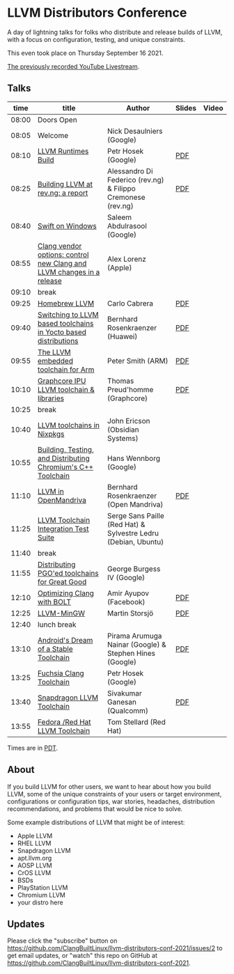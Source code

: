 # LLVM Distributors Conference

A day of lightning talks for folks who distribute and release builds of LLVM,
with a focus on configuration, testing, and unique constraints.

This even took place on Thursday September 16 2021.

[The previously recorded YouTube Livestream](https://youtu.be/UMDRAmmDBgM).

## Talks

| time | title | Author | Slides | Video |
| ---- | ----- | ------ | ------ | ----- |
| 08:00 | Doors Open ||||
| 08:05 | Welcome | Nick Desaulniers (Google) |||
| 08:10 | [LLVM Runtimes Build](https://github.com/ClangBuiltLinux/llvm-distributors-conf-2021/issues/13) | Petr Hosek (Google) | [PDF](https://github.com/ClangBuiltLinux/llvm-distributors-conf-2021/blob/main/slides/LLVM%20Runtimes%20Build.pdf) ||
| 08:25 | [Building LLVM at rev.ng: a report](https://github.com/ClangBuiltLinux/llvm-distributors-conf-2021/issues/6) | Alessandro Di Federico (rev.ng) & Filippo Cremonese (rev.ng) | [PDF](https://github.com/ClangBuiltLinux/llvm-distributors-conf-2021/blob/main/slides/llvm_at_revng_presentation.pdf) ||
| 08:40 | [Swift on Windows](https://github.com/ClangBuiltLinux/llvm-distributors-conf-2021/issues/19) | Saleem Abdulrasool (Google) |||
| 08:55 | [Clang vendor options: control new Clang and LLVM changes in a release](https://github.com/ClangBuiltLinux/llvm-distributors-conf-2021/issues/12) | Alex Lorenz (Apple) |||
| 09:10 | break ||||
| 09:25 | [Homebrew LLVM](https://github.com/ClangBuiltLinux/llvm-distributors-conf-2021/issues/21) | Carlo Cabrera | [PDF](https://github.com/ClangBuiltLinux/llvm-distributors-conf-2021/blob/main/slides/homebrew.pdf) ||
| 09:40 | [Switching to LLVM based toolchains in Yocto based distributions](https://github.com/ClangBuiltLinux/llvm-distributors-conf-2021/issues/8) | Bernhard Rosenkraenzer (Huawei) | [PDF](https://github.com/ClangBuiltLinux/llvm-distributors-conf-2021/raw/main/slides/LLVMDC21%20-%20Switching%20to%20LLVM%20based%20toolchains%20in%20Yocto%20based%20distributions.pdf) ||
| 09:55 | [The LLVM embedded toolchain for Arm](https://github.com/ClangBuiltLinux/llvm-distributors-conf-2021/issues/17) | Peter Smith (ARM) | [PDF](https://github.com/ClangBuiltLinux/llvm-distributors-conf-2021/blob/main/slides/LLVMDC21-The-LLVM-Embedded-Toolchain-for-Arm.pdf) ||
| 10:10 | [Graphcore IPU LLVM toolchain & libraries](https://github.com/ClangBuiltLinux/llvm-distributors-conf-2021/issues/22) | Thomas Preud'homme (Graphcore) | [PDF](https://github.com/ClangBuiltLinux/llvm-distributors-conf-2021/blob/main/slides/graphcore.pdf) ||
| 10:25 | break ||||
| 10:40 | [LLVM toolchains in Nixpkgs](https://github.com/ClangBuiltLinux/llvm-distributors-conf-2021/issues/20) | John Ericson (Obsidian Systems) |||
| 10:55 | [Building, Testing, and Distributing Chromium's C++ Toolchain](https://github.com/ClangBuiltLinux/llvm-distributors-conf-2021/issues/10) | Hans Wennborg (Google) |||
| 11:10 | [LLVM in OpenMandriva](https://github.com/ClangBuiltLinux/llvm-distributors-conf-2021/issues/7) | Bernhard Rosenkraenzer (Open Mandriva) | [PDF](https://github.com/ClangBuiltLinux/llvm-distributors-conf-2021/raw/main/slides/LLVMDC21%20-%20LLVM%20in%20OpenMandriva.pdf) ||
| 11:25 | [LLVM Toolchain Integration Test Suite](https://github.com/ClangBuiltLinux/llvm-distributors-conf-2021/issues/5) | Serge Sans Paille (Red Hat) & Sylvestre Ledru (Debian, Ubuntu) |||
| 11:40 | break ||||
| 11:55 | [Distributing PGO'ed toolchains for Great Good](https://github.com/ClangBuiltLinux/llvm-distributors-conf-2021/issues/4) | George Burgess IV (Google) |||
| 12:10 | [Optimizing Clang with BOLT](https://github.com/ClangBuiltLinux/llvm-distributors-conf-2021/issues/11) | Amir Ayupov (Facebook) | [PDF](https://github.com/ClangBuiltLinux/llvm-distributors-conf-2021/blob/main/slides/2021-09%20BOLT%20for%20Clang.pdf) ||
| 12:25 | [LLVM-MinGW](https://github.com/ClangBuiltLinux/llvm-distributors-conf-2021/issues/18) | Martin Storsjö | [PDF](https://github.com/ClangBuiltLinux/llvm-distributors-conf-2021/blob/main/slides/llvm-mingw.pdf) ||
| 12:40 | lunch break ||||
| 13:10 | [Android's Dream of a Stable Toolchain](https://github.com/ClangBuiltLinux/llvm-distributors-conf-2021/issues/9) | Pirama Arumuga Nainar (Google) & Stephen Hines (Google) | [PDF](https://github.com/ClangBuiltLinux/llvm-distributors-conf-2021/blob/main/slides/android_llvm_distribution.pdf) ||
| 13:25 | [Fuchsia Clang Toolchain](https://github.com/ClangBuiltLinux/llvm-distributors-conf-2021/issues/14) | Petr Hosek (Google) |||
| 13:40 | [Snapdragon LLVM Toolchain](https://github.com/ClangBuiltLinux/llvm-distributors-conf-2021/issues/15) | Sivakumar Ganesan (Qualcomm) | [PDF](https://github.com/ClangBuiltLinux/llvm-distributors-conf-2021/blob/main/slides/Snapdragon_LLVM_compiler_conference_2021.pdf) ||
| 13:55 | [Fedora /Red Hat LLVM Toolchain](https://github.com/ClangBuiltLinux/llvm-distributors-conf-2021/issues/16) | Tom Stellard (Red Hat) |||

Times are in [PDT](https://www.timeanddate.com/worldclock/meetingtime.html?iso=20210916&p1=283).

## About

If you build LLVM for other users, we want to hear about how you build LLVM,
some of the unique constraints of your users or target environment,
configurations or configuration tips, war stories, headaches, distribution
recommendations, and problems that would be nice to solve.

Some example distributions of LLVM that might be of interest:
* Apple LLVM
* RHEL LLVM
* Snapdragon LLVM
* apt.llvm.org
* AOSP LLVM
* CrOS LLVM
* BSDs
* PlayStation LLVM
* Chromium LLVM
* your distro here

## Updates

Please click the "subscribe" button on
https://github.com/ClangBuiltLinux/llvm-distributors-conf-2021/issues/2 to get
email updates, or "watch" this repo on GitHub at
https://github.com/ClangBuiltLinux/llvm-distributors-conf-2021.
